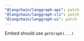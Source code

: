 ```yaml
---
"@langchain/langgraph-api": patch
"@langchain/langgraph-cli": patch
"@langchain/langgraph-ui": patch
---
```


Embed should use `getGraph(...)`
